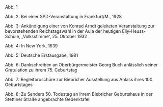 Abb. 1

Abb. 2: Bei einer SPD-Veranstaltung in Frankfurt/M., 1928

Abb. 3: Ankündigung einer von Konrad Arndt geleiteten Veranstaltung zur
bevorstehenden Reichstagswahl in der Aula der heutigen
Elly-Heuss-Schule, „Volksstimme“, 25. Oktober 1932

Abb. 4: In New York, 1939

Abb. 5: Deutsche Erstausgabe, 1981

Abb. 6: Dankschreiben an Oberbürgermeister Georg Buch anlässlich seiner
Gratulation zu ihrem 75. Geburtstag

Abb. 7: Begleitbroschüre zur Biebricher Ausstellung aus Anlass ihres
100. Geburtstages

Abb. 8: Zu Senders 50. Todestag an ihrem Biebricher Geburtshaus in der
Stettiner Straße angebrachte Gedenktafel
